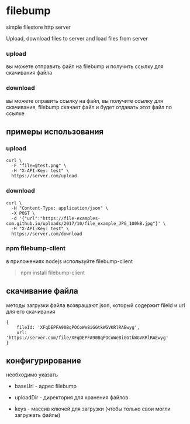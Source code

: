 # filebump 

simple filestore http server

Upload, download files to server and load files from server

### upload

вы можете отправить файл на filebump и получить ссылку для скачивания файла


### download 

вы можете оправить ссылку на файл, вы получите ссылку для скачивания, filebump скачает файл и будет отдавать этот файл по ссылке


## примеры использования

### upload

`````
curl \
  -F "file=@test.png" \
  -H "X-API-Key: test" \
  https://server.com/upload
`````

### download

`````
curl \
  -H "Content-Type: application/json" \
  -X POST \
  -d '{"url":"https://file-examples-com.github.io/uploads/2017/10/file_example_JPG_100kB.jpg"}' \
  -H "X-API-Key: test" \
  https://server.com/download

`````

### npm filebump-client

в приложениях nodejs используйте filebump-client

> npm install filebump-client


## скачивание файла

методы загрузки файла возвращают json, который содержит fileId и url для его скачивания

`````
{
    fileId: 'XFqDEPFA90BqPOCoWe8iGGtkWGVKRlRAEwyg',
    url: 'https://server.com/file/XFqDEPFA90BqPOCoWe8iGGtkWGVKRlRAEwyg'
}
`````

## конфигурирование

необходимо указать 

- baseUrl - адреc filebump

- uploadDir - директория для хранения файлов

- keys - массив ключей для загрузки (чтобы только свои могли загружать файлы)

